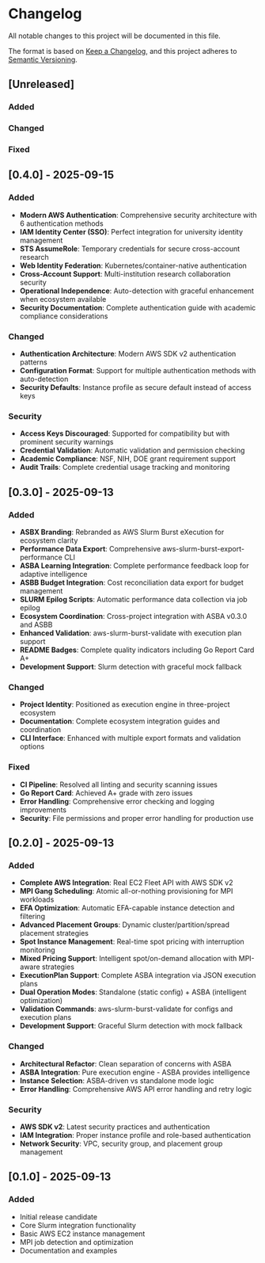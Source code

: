 # Changelog

All notable changes to this project will be documented in this file.

The format is based on [Keep a Changelog](https://keepachangelog.com/en/1.0.0/),
and this project adheres to [Semantic Versioning](https://semver.org/spec/v2.0.0.html).

## [Unreleased]

### Added

### Changed

### Fixed

## [0.4.0] - 2025-09-15

### Added
- **Modern AWS Authentication**: Comprehensive security architecture with 6 authentication methods
- **IAM Identity Center (SSO)**: Perfect integration for university identity management
- **STS AssumeRole**: Temporary credentials for secure cross-account research
- **Web Identity Federation**: Kubernetes/container-native authentication
- **Cross-Account Support**: Multi-institution research collaboration security
- **Operational Independence**: Auto-detection with graceful enhancement when ecosystem available
- **Security Documentation**: Complete authentication guide with academic compliance considerations

### Changed
- **Authentication Architecture**: Modern AWS SDK v2 authentication patterns
- **Configuration Format**: Support for multiple authentication methods with auto-detection
- **Security Defaults**: Instance profile as secure default instead of access keys

### Security
- **Access Keys Discouraged**: Supported for compatibility but with prominent security warnings
- **Credential Validation**: Automatic validation and permission checking
- **Academic Compliance**: NSF, NIH, DOE grant requirement support
- **Audit Trails**: Complete credential usage tracking and monitoring

## [0.3.0] - 2025-09-13

### Added
- **ASBX Branding**: Rebranded as AWS Slurm Burst eXecution for ecosystem clarity
- **Performance Data Export**: Comprehensive aws-slurm-burst-export-performance CLI
- **ASBA Learning Integration**: Complete performance feedback loop for adaptive intelligence
- **ASBB Budget Integration**: Cost reconciliation data export for budget management
- **SLURM Epilog Scripts**: Automatic performance data collection via job epilog
- **Ecosystem Coordination**: Cross-project integration with ASBA v0.3.0 and ASBB
- **Enhanced Validation**: aws-slurm-burst-validate with execution plan support
- **README Badges**: Complete quality indicators including Go Report Card A+
- **Development Support**: Slurm detection with graceful mock fallback

### Changed
- **Project Identity**: Positioned as execution engine in three-project ecosystem
- **Documentation**: Complete ecosystem integration guides and coordination
- **CLI Interface**: Enhanced with multiple export formats and validation options

### Fixed
- **CI Pipeline**: Resolved all linting and security scanning issues
- **Go Report Card**: Achieved A+ grade with zero issues
- **Error Handling**: Comprehensive error checking and logging improvements
- **Security**: File permissions and proper error handling for production use

## [0.2.0] - 2025-09-13

### Added
- **Complete AWS Integration**: Real EC2 Fleet API with AWS SDK v2
- **MPI Gang Scheduling**: Atomic all-or-nothing provisioning for MPI workloads
- **EFA Optimization**: Automatic EFA-capable instance detection and filtering
- **Advanced Placement Groups**: Dynamic cluster/partition/spread placement strategies
- **Spot Instance Management**: Real-time spot pricing with interruption monitoring
- **Mixed Pricing Support**: Intelligent spot/on-demand allocation with MPI-aware strategies
- **ExecutionPlan Support**: Complete ASBA integration via JSON execution plans
- **Dual Operation Modes**: Standalone (static config) + ASBA (intelligent optimization)
- **Validation Commands**: aws-slurm-burst-validate for configs and execution plans
- **Development Support**: Graceful Slurm detection with mock fallback

### Changed
- **Architectural Refactor**: Clean separation of concerns with ASBA
- **ASBA Integration**: Pure execution engine - ASBA provides intelligence
- **Instance Selection**: ASBA-driven vs standalone mode logic
- **Error Handling**: Comprehensive AWS API error handling and retry logic

### Security
- **AWS SDK v2**: Latest security practices and authentication
- **IAM Integration**: Proper instance profile and role-based authentication
- **Network Security**: VPC, security group, and placement group management

## [0.1.0] - 2025-09-13

### Added
- Initial release candidate
- Core Slurm integration functionality
- Basic AWS EC2 instance management
- MPI job detection and optimization
- Documentation and examples